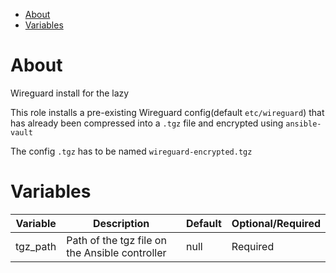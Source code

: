 - [About](#about)
- [Variables](#variables)

# About

Wireguard install for the lazy 

This role installs a pre-existing Wireguard config(default `etc/wireguard`) that has already been compressed into a `.tgz` file and encrypted using `ansible-vault`

The config `.tgz` has to be named `wireguard-encrypted.tgz`

# Variables

| Variable                  | Description                       | Default | Optional/Required |
|---------------------------|-----------------------------------|---------|-------------------|
| tgz_path              | Path of the tgz file on the Ansible controller      | null    | Required          |
